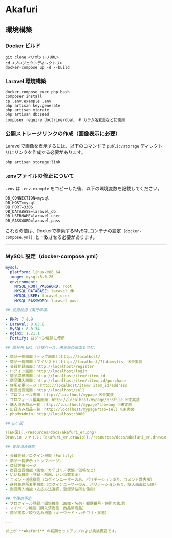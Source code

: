 # Akafuri

## 環境構築

### Docker ビルド

```
git clone <リポジトリURL>
cd <プロジェクトディレクトリ>
docker-compose up -d --build
```

### Laravel 環境構築

```
docker-compose exec php bash
composer install
cp .env.example .env
php artisan key:generate
php artisan migrate
php artisan db:seed
composer require doctrine/dbal  # カラム名変更などに使用
```

### 公開ストレージリンクの作成（画像表示に必要）

Laravelで画像を表示するには、以下のコマンドで
`public/storage` ディレクトリにリンクを作成する必要があります。

```bash
php artisan storage:link
```

### .envファイルの修正について

`.env` は `.env.example` をコピーした後、以下の環境変数を記載してください。

```env
DB_CONNECTION=mysql
DB_HOST=mysql
DB_PORT=3306
DB_DATABASE=laravel_db
DB_USERNAME=laravel_user
DB_PASSWORD=laravel_pass
```
これらの値は、Dockerで構築するMySQLコンテナの設定（`docker-compose.yml`）と一致させる必要があります。

---

### MySQL 設定（docker-compose.yml）
```yaml
mysql:
  platform: linux/x86_64
  image: mysql:8.0.26
  environment:
    MYSQL_ROOT_PASSWORD: root
    MYSQL_DATABASE: laravel_db
    MYSQL_USER: laravel_user
    MYSQL_PASSWORD: laravel_pass

## 使用技術（実行環境）

- PHP: 7.4.9
- Laravel: 8.83.8
- MySQL: 8.0.34
- nginx: 1.21.1
- Fortify: ログイン機能に使用

## 開発用 URL（仕様ベース、未実装の画面も含む）

- 商品一覧画面（トップ画面）：http://localhost/
- 商品一覧画面（マイリスト）：http://localhost/?tab=mylist ※未実装
- 会員登録画面：http://localhost/register
- ログイン画面：http://localhost/login
- 商品詳細画面：http://localhost/item/:item_id
- 商品購入画面：http://localhost/item/:item_id/purchase
- 住所変更ページ：http://localhost/item/:item_id/address
- 商品出品画面：http://localhost/sell
- プロフィール画面：http://localhost/mypage ※未実装
- プロフィール編集画面：http://localhost/mypage/profile ※未実装
- 購入済み商品一覧：http://localhost/mypage?tab=buy ※未実装
- 出品済み商品一覧：http://localhost/mypage?tab=sell ※未実装
- phpMyAdmin：http://localhost:8080

## ER 図

![ER図](./resources/docs/akafuri_er.png)
Draw.io ファイル：[akafuri_er.drawio](./resources/docs/akafuri_er.drawio)

## 実装済み機能

- 会員登録／ログイン機能（Fortify）
- 商品一覧表示（トップページ）
- 商品詳細ページ
- 商品出品機能（画像／カテゴリ／状態／価格など）
- いいね機能（登録・解除、いいね数表示）
- コメント送信機能（ログインユーザーのみ、バリデーションあり、コメント数表示）
- 送付先住所変更機能（ログインユーザーのみ、バリデーションあり、購入画面に反映）
- 商品購入機能（支払方法選択、登録済住所を使用）

## 今後の予定
- プロフィール登録／編集機能（画像・名前・郵便番号・住所の管理）
- マイページ機能（購入済商品・出品済商品）
- 商品検索／絞り込み機能（キーワード・カテゴリ・状態）

---

以上が **Akafuri** の初期セットアップおよび実装概要です。
